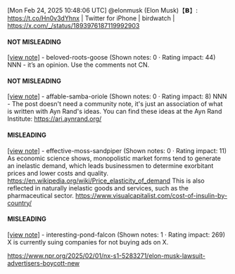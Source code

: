 [Mon Feb 24, 2025 10:48:06 UTC] @elonmusk (Elon Musk)【𝗕】: https://t.co/Hn0v3dYhnx | Twitter for iPhone | birdwatch | https://x.com/_/status/1893976187119992903

#### NOT MISLEADING

[[view note]](https://x.com/i/birdwatch/n/1894032726153478389) - beloved-roots-goose (Shown notes: 0 · Rating impact: 44)
NNN - it’s an opinion. Use the comments not CN.

#### NOT MISLEADING

[[view note]](https://x.com/i/birdwatch/n/1894019923178824076) - affable-samba-oriole (Shown notes: 0 · Rating impact: 8)
NNN - The post doesn't need a community note, it's just an association of what is written with Ayn Rand's ideas.
You can find these ideas at the Ayn Rand Institute:
https://ari.aynrand.org/

#### MISLEADING

[[view note]](https://x.com/i/birdwatch/n/1894044752523178398) - effective-moss-sandpiper (Shown notes: 0 · Rating impact: 11)
As economic science shows, monopolistic market forms tend to generate an inelastic demand, which leads businessmen to determine exorbitant prices and lower costs and quality. https://en.wikipedia.org/wiki/Price_elasticity_of_demand 
This is also reflected in naturally inelastic goods and services, such as the pharmaceutical sector.
https://www.visualcapitalist.com/cost-of-insulin-by-country/

#### MISLEADING

[[view note]](https://x.com/i/birdwatch/n/1894013621677465625) - interesting-pond-falcon (Shown notes: 1 · Rating impact: 269)
X is currently suing companies for not buying ads on X.

https://www.npr.org/2025/02/01/nx-s1-5283271/elon-musk-lawsuit-advertisers-boycott-new
